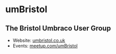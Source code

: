 # umBristol
## The Bristol Umbraco User Group

* Website: [umbristol.co.uk](http://umbristol.co.uk/)
* Events: [meetup.com/umBristol](http://www.meetup.com/umBristol/)
